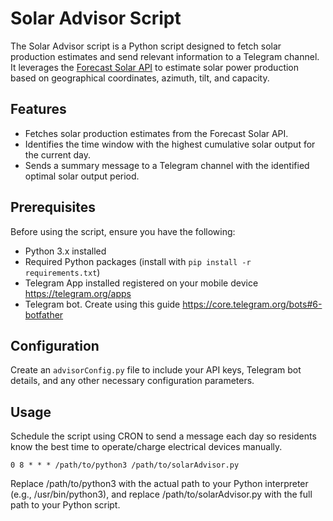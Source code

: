 # Solar Advisor Script

The Solar Advisor script is a Python script designed to fetch solar production estimates and send relevant information to a Telegram channel. It leverages the [Forecast Solar API](https://doc.forecast.solar/api:estimate) to estimate solar power production based on geographical coordinates, azimuth, tilt, and capacity.

## Features

- Fetches solar production estimates from the Forecast Solar API.
- Identifies the time window with the highest cumulative solar output for the current day.
- Sends a summary message to a Telegram channel with the identified optimal solar output period.

## Prerequisites

Before using the script, ensure you have the following:

- Python 3.x installed
- Required Python packages (install with `pip install -r requirements.txt`)
- Telegram App installed registered on your mobile device https://telegram.org/apps
- Telegram bot. Create using this guide https://core.telegram.org/bots#6-botfather

## Configuration

Create an `advisorConfig.py` file to include your API keys, Telegram bot details, and any other necessary configuration parameters.

## Usage

Schedule the script using CRON to send a message each day so residents know the best time to operate/charge electrical devices manually.

``` cron
0 8 * * * /path/to/python3 /path/to/solarAdvisor.py
```

Replace /path/to/python3 with the actual path to your Python interpreter (e.g., /usr/bin/python3), and replace /path/to/solarAdvisor.py with the full path to your Python script.
